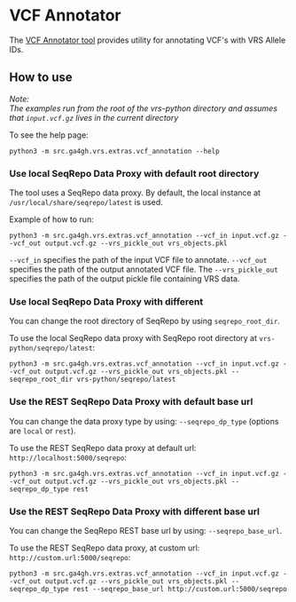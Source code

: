 # VCF Annotator

The [VCF Annotator tool](../../src/ga4gh/vrs/extras/vcf_annotation.py) provides utility for annotating VCF's with VRS Allele IDs.

## How to use

*Note:\
The examples run from the root of the vrs-python directory and assumes that `input.vcf.gz` lives in the current directory*

To see the help page:

```commandline
python3 -m src.ga4gh.vrs.extras.vcf_annotation --help
```

### Use local SeqRepo Data Proxy with default root directory

The tool uses a SeqRepo data proxy. By default, the local instance at `/usr/local/share/seqrepo/latest` is used.

Example of how to run:

```commandline
python3 -m src.ga4gh.vrs.extras.vcf_annotation --vcf_in input.vcf.gz --vcf_out output.vcf.gz --vrs_pickle_out vrs_objects.pkl
```

`--vcf_in` specifies the path of the input VCF file to annotate. `--vcf_out` specifies the path of the output annotated VCF file. The `--vrs_pickle_out` specifies the path of the output pickle file containing VRS data.

### Use local SeqRepo Data Proxy with different

You can change the root directory of SeqRepo by using `seqrepo_root_dir`.

To use the local SeqRepo data proxy with SeqRepo root directory at `vrs-python/seqrepo/latest`:

```commandline
python3 -m src.ga4gh.vrs.extras.vcf_annotation --vcf_in input.vcf.gz --vcf_out output.vcf.gz --vrs_pickle_out vrs_objects.pkl --seqrepo_root_dir vrs-python/seqrepo/latest
```

### Use the REST SeqRepo Data Proxy with default base url

You can change the data proxy type by using: `--seqrepo_dp_type` (options are `local` or `rest`).

To use the REST SeqRepo data proxy at default url: `http://localhost:5000/seqrepo`:

```commandline
python3 -m src.ga4gh.vrs.extras.vcf_annotation --vcf_in input.vcf.gz --vcf_out output.vcf.gz --vrs_pickle_out vrs_objects.pkl --seqrepo_dp_type rest
```

### Use the REST SeqRepo Data Proxy with different base url
You can change the SeqRepo REST base url by using: `--seqrepo_base_url`.

To use the REST SeqRepo data proxy, at custom url: `http://custom.url:5000/seqrepo`:
```commandline
python3 -m src.ga4gh.vrs.extras.vcf_annotation --vcf_in input.vcf.gz --vcf_out output.vcf.gz --vrs_pickle_out vrs_objects.pkl --seqrepo_dp_type rest --seqrepo_base_url http://custom.url:5000/seqrepo
```
